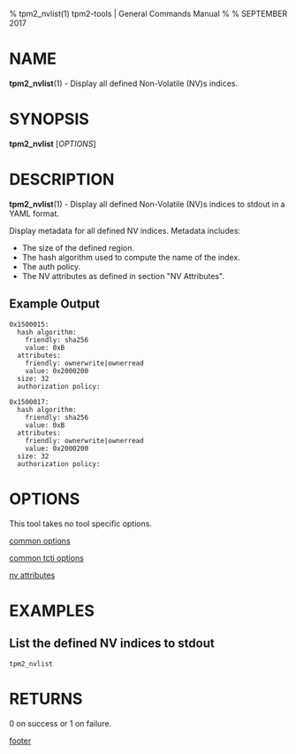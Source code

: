 % tpm2_nvlist(1) tpm2-tools | General Commands Manual
%
% SEPTEMBER 2017

# NAME

**tpm2_nvlist**(1) - Display all defined Non-Volatile (NV)s indices.

# SYNOPSIS

**tpm2_nvlist** [*OPTIONS*]

# DESCRIPTION

**tpm2_nvlist**(1) - Display all defined Non-Volatile (NV)s indices to stdout in a YAML format.

Display metadata for all defined NV indices. Metadata includes:

  * The size of the defined region.
  * The hash algorithm used to compute the name of the index.
  * The auth policy.
  * The NV attributes as defined in section "NV Attributes".

## Example Output
  ```
  0x1500015:
    hash algorithm:
      friendly: sha256
      value: 0xB
    attributes:
      friendly: ownerwrite|ownerread
      value: 0x2000200
    size: 32
    authorization policy:

  0x1500017:
    hash algorithm:
      friendly: sha256
      value: 0xB
    attributes:
      friendly: ownerwrite|ownerread
      value: 0x2000200
    size: 32
    authorization policy:
  ```

# OPTIONS

This tool takes no tool specific options.

[common options](common/options.md)

[common tcti options](common/tcti.md)

[nv attributes](common/nv-attrs.md)

# EXAMPLES

## List the defined NV indices to stdout

```
tpm2_nvlist
```

# RETURNS

0 on success or 1 on failure.

[footer](common/footer.md)
